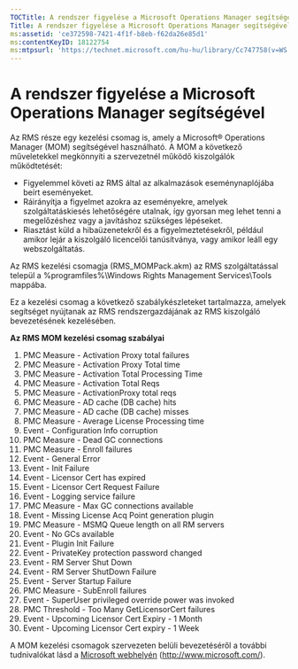 ```yaml
---
TOCTitle: A rendszer figyelése a Microsoft Operations Manager segítségével
Title: A rendszer figyelése a Microsoft Operations Manager segítségével
ms:assetid: 'ce372598-7421-4f1f-b8eb-f62da26e85d1'
ms:contentKeyID: 18122754
ms:mtpsurl: 'https://technet.microsoft.com/hu-hu/library/Cc747758(v=WS.10)'
---
```


A rendszer figyelése a Microsoft Operations Manager segítségével
================================================================

Az RMS része egy kezelési csomag is, amely a Microsoft® Operations Manager (MOM) segítségével használható. A MOM a következő műveletekkel megkönnyíti a szervezetnél működő kiszolgálók működtetését:

-   Figyelemmel követi az RMS által az alkalmazások eseménynaplójába beírt eseményeket.
-   Ráirányítja a figyelmet azokra az eseményekre, amelyek szolgáltatáskiesés lehetőségére utalnak, így gyorsan meg lehet tenni a megelőzéshez vagy a javításhoz szükséges lépéseket.
-   Riasztást küld a hibaüzenetekről és a figyelmeztetésekről, például amikor lejár a kiszolgáló licencelői tanúsítványa, vagy amikor leáll egy webszolgáltatás.

Az RMS kezelési csomagja (RMS\_MOMPack.akm) az RMS szolgáltatással települ a %programfiles%\\Windows Rights Management Services\\Tools mappába.

Ez a kezelési csomag a következő szabálykészleteket tartalmazza, amelyek segítséget nyújtanak az RMS rendszergazdájának az RMS kiszolgáló bevezetésének kezelésében.

**Az RMS MOM kezelési csomag szabályai**

1.  PMC Measure - Activation Proxy total failures
2.  PMC Measure - Activation Proxy Total time
3.  PMC Measure - Activation Total Processing Time
4.  PMC Measure - Activation Total Reqs
5.  PMC Measure - ActivationProxy total reqs
6.  PMC Measure - AD cache (DB cache) hits
7.  PMC Measure - AD cache (DB cache) misses
8.  PMC Measure - Average License Processing time
9.  Event - Configuration Info corruption
10. PMC Measure - Dead GC connections
11. PMC Measure - Enroll failures
12. Event - General Error
13. Event - Init Failure
14. Event - Licensor Cert has expired
15. Event - Licensor Cert Request Failure
16. Event - Logging service failure
17. PMC Measure - Max GC connections available
18. Event - Missing License Acq Point generation plugin
19. PMC Measure - MSMQ Queue length on all RM servers
20. Event - No GCs available
21. Event - Plugin Init Failure
22. Event - PrivateKey protection password changed
23. Event - RM Server Shut Down
24. Event - RM Server ShutDown Failure
25. Event - Server Startup Failure
26. PMC Measure - SubEnroll failures
27. Event - SuperUser privileged override power was invoked
28. PMC Threshold - Too Many GetLicensorCert failures
29. Event - Upcoming Licensor Cert Expiry - 1 Month
30. Event - Upcoming Licensor Cert expiry - 1 Week

A MOM kezelési csomagok szervezeten belüli bevezetéséről a további tudnivalókat lásd a [Microsoft webhelyén](http://www.microsoft.com/) (http://www.microsoft.com/).
